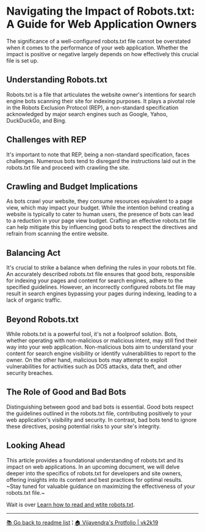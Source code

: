 # Navigating the Impact of Robots.txt: A Guide for Web Application Owners

The significance of a well-configured robots.txt file cannot be overstated when it comes to the performance of your web application. Whether the impact is positive or negative largely depends on how effectively this crucial file is set up.

## Understanding Robots.txt

Robots.txt is a file that articulates the website owner's intentions for search engine bots scanning their site for indexing purposes. It plays a pivotal role in the Robots Exclusion Protocol (REP), a non-standard specification acknowledged by major search engines such as Google, Yahoo, DuckDuckGo, and Bing.

## Challenges with REP

It's important to note that REP, being a non-standard specification, faces challenges. Numerous bots tend to disregard the instructions laid out in the robots.txt file and proceed with crawling the site.

## Crawling and Budget Implications
As bots crawl your website, they consume resources equivalent to a page view, which may impact your budget. While the intention behind creating a website is typically to cater to human users, the presence of bots can lead to a reduction in your page view budget. Crafting an effective robots.txt file can help mitigate this by influencing good bots to respect the directives and refrain from scanning the entire website.

## Balancing Act
It's crucial to strike a balance when defining the rules in your robots.txt file. An accurately described robots.txt file ensures that good bots, responsible for indexing your pages and content for search engines, adhere to the specified guidelines. However, an incorrectly configured robots.txt file may result in search engines bypassing your pages during indexing, leading to a lack of organic traffic.

## Beyond Robots.txt
While robots.txt is a powerful tool, it's not a foolproof solution. Bots, whether operating with non-malicious or malicious intent, may still find their way into your web application. Non-malicious bots aim to understand your content for search engine visibility or identify vulnerabilities to report to the owner. On the other hand, malicious bots may attempt to exploit vulnerabilities for activities such as DOS attacks, data theft, and other security breaches.

## The Role of Good and Bad Bots
Distinguishing between good and bad bots is essential. Good bots respect the guidelines outlined in the robots.txt file, contributing positively to your web application's visibility and security. In contrast, bad bots tend to ignore these directives, posing potential risks to your site's integrity.

## Looking Ahead
This article provides a foundational understanding of robots.txt and its impact on web applications. In an upcoming document, we will delve deeper into the specifics of robots.txt for developers and site owners, offering insights into its content and best practices for optimal results. ~Stay tuned for valuable guidance on maximizing the effectiveness of your robots.txt file.~ 

Wait is over [Learn how to read and wtite robots.txt](./robots.md).

***

[&#128218; Go back to readme list](../) ¦ [&#x1F3E0; Vijayendra's Protfolio &#124; vk2k19](/) 



